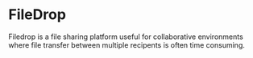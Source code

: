 # FileDrop
Filedrop is a file sharing platform useful for collaborative environments where file transfer between multiple recipents is often time consuming. 
